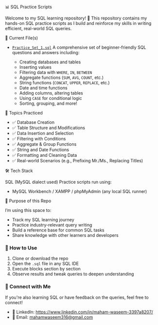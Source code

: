 📊 SQL Practice Scripts

Welcome to my SQL learning repository! 👋
This repository contains my hands-on SQL practice scripts as I build and reinforce my skills in writing efficient, real-world SQL queries.


📁 Current File(s)

* [`Practice_Set_1.sql`](./Practice_Set_1.sql)
  A comprehensive set of beginner-friendly SQL questions and answers including:

  * Creating databases and tables
  * Inserting values
  * Filtering data with `WHERE`, `IN`, `BETWEEN`
  * Aggregate functions (`SUM`, `AVG`, `COUNT`, etc.)
  * String functions (`CONCAT`, `UPPER`, `REPLACE`, etc.)
  * Date and time functions
  * Adding columns, altering tables
  * Using `CASE` for conditional logic
  * Sorting, grouping, and more!

🧠 Topics Practiced

* ✅ Database Creation
* ✅ Table Structure and Modifications
* ✅ Data Insertion and Selection
* ✅ Filtering with Conditions
* ✅ Aggregate & Group Functions
* ✅ String and Date Functions
* ✅ Formatting and Cleaning Data
* ✅ Real-world Scenarios (e.g., Prefixing Mr./Ms., Replacing Titles)

 🛠️ Tech Stack

 SQL (MySQL dialect used)
 Practice scripts run using:

  * MySQL Workbench / XAMPP / phpMyAdmin (any local SQL runner)

🚀 Purpose of this Repo

I’m using this space to:

* Track my SQL learning journey
* Practice industry-relevant query writing
* Build a reference base for common SQL tasks
* Share knowledge with other learners and developers

### 📌 How to Use

1. Clone or download the repo
2. Open the `.sql` file in any SQL IDE
3. Execute blocks section by section
4. Observe results and tweak queries to deepen understanding


### 📩 Connect with Me

If you're also learning SQL or have feedback on the queries, feel free to connect!

* 💼 LinkedIn: https://www.linkedin.com/in/maham-waseem-3397a8207/
* 📧 Email: mahamwaseem316@gmail.com

